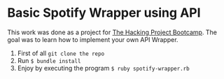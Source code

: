 # Basic Spotify Wrapper using API

This work was done as a project for [The Hacking Project Bootcamp](https://www.thehackingproject.org/).
The goal was to learn how to implement your own API Wrapper.

1. First of all `git clone the repo`
2. Run `$ bundle install`
3. Enjoy by executing the program `$ ruby spotify-wrapper.rb`